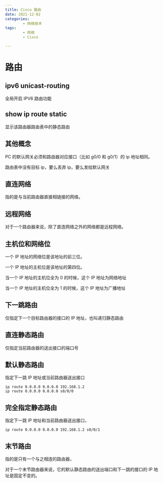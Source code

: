 ```yaml
---
title: Cisco 路由
date: 2021-12-02
categories:
        - 网络技术
tags:
        - 网络
        - Cisco

---
```


# 路由

## ipv6 unicast-routing

全局开启 IPV6 路由功能

## show ip route static

显示该路由器路由表中的静态路由

## 其他概念

PC 的默认网关必须和路由器对应接口（比如 g0/0 和 g0/1）的 ip 地址相同。

路由表中没有目标 ip，要么丢弃 ip，要么发给默认网关

## 直连网络

指的是与当前路由器直接相链接的网络。

## 远程网络

对于一个路由器来说，除了直连网络之外的网络都是远程网络。

## 主机位和网络位

一个 IP 地址的网络位是该地址的前三位。

一个 IP 地址的主机位是该地址的第四位。

当一个 IP 地址的主机位全为 0 的时候，这个 IP 地址为网络地址

当一个 IP 地址的主机位全为 1 的时候，这个 IP 地址为广播地址

## 下一跳路由

仅指定下一个目标路由器的接口的 IP 地址，也叫递归静态路由

## 直连静态路由

仅指定当前路由器的送出接口的端口号

## 默认静态路由

指定下一跳 IP 地址或当前路由器送出接口

```
ip route 0.0.0.0 0.0.0.0 192.168.1.2
ip route 0.0.0.0 0.0.0.0 s0/0/0
```

## 完全指定静态路由

指定下一跳 IP 地址和当前路由器送出接口，

```
ip route 0.0.0.0 0.0.0.0 192.168.1.2 s0/0/1
```

## 末节路由

指的是只有一个与之相连的路由器，

对于一个末节路由器来说，它的默认静态路由的送出端口和下一跳的接口的 IP 地址是固定不变的。
